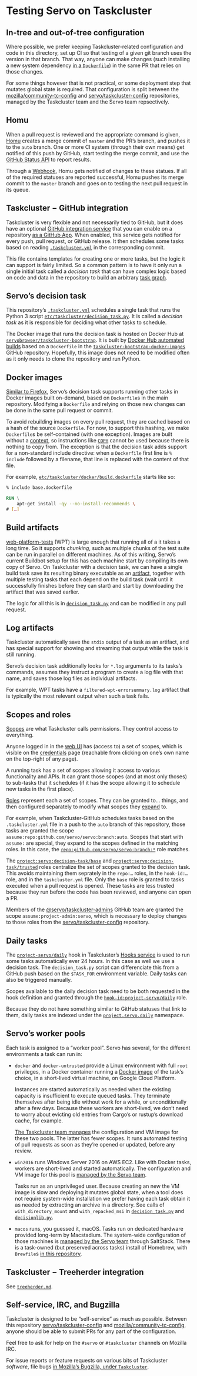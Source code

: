 # Testing Servo on Taskcluster

## In-tree and out-of-tree configuration

Where possible, we prefer keeping Taskcluster-related configuration and code in this directory,
set up CI so that testing of a given git branch uses the version in that branch.
That way, anyone can make changes (such installing a new system dependency
[in a `Dockerfile`](#docker-images)) in the same PR that relies on those changes.

For some things however that is not practical,
or some deployment step that mutates global state is required.
That configuration is split between the [mozilla/community-tc-config] and
[servo/taskcluster-config] repositories,
managed by the Taskcluster team and the Servo team repsectively.

[mozilla/community-tc-config]: https://github.com/mozilla/community-tc-config/blob/master/config/projects.yml
[servo/taskcluster-config]: https://github.com/servo/taskcluster-config/tree/master/config


## Homu

When a pull request is reviewed and the appropriate command is given,
[Homu] creates a merge commit of `master` and the PR’s branch, and pushes it to the `auto` branch.
One or more CI system (through their own means) get notified of this push by GitHub,
start testing the merge commit, and use the [GitHub Status API] to report results.

Through a [Webhook], Homu gets notified of changes to these statues.
If all of the required statuses are reported successful,
Homu pushes its merge commit to the `master` branch
and goes on to testing the next pull request in its queue.

[Homu]: https://github.com/servo/servo/wiki/Homu
[GitHub Status API]: https://developer.github.com/v3/repos/statuses/
[Webhook]: https://developer.github.com/webhooks/


## Taskcluster − GitHub integration

Taskcluster is very flexible and not necessarily tied to GitHub,
but it does have an optional [GitHub integration service] that you can enable
on a repository [as a GitHub App].
When enabled, this service gets notified for every push, pull request, or GitHub release.
It then schedules some tasks based on reading [`.taskcluster.yml`] in the corresponding commit.

This file contains templates for creating one or more tasks,
but the logic it can support is fairly limited.
So a common pattern is to have it only run a single initial task called a *decision task*
that can have complex logic based on code and data in the repository
to build an arbitrary [task graph].

[GitHub integration service]: https://community-tc.services.mozilla.com/docs/manual/using/github
[as a GitHub App]: https://github.com/apps/community-tc-integration/
[`.taskcluster.yml`]: https://community-tc.services.mozilla.com/docs/reference/integrations/taskcluster-github/docs/taskcluster-yml-v1
[task graph]: https://community-tc.services.mozilla.com/docs/manual/using/task-graph


## Servo’s decision task

This repository’s [`.taskcluster.yml`][tc.yml] schedules a single task
that runs the Python 3 script [`etc/taskcluster/decision_task.py`](decision_task.py).
It is called a *decision task* as it is responsible for deciding what other tasks to schedule.

The Docker image that runs the decision task
is hosted on Docker Hub at [`servobrowser/taskcluster-bootstrap`][hub].
It is built by [Docker Hub automated builds] based on a `Dockerfile`
in the [`taskcluster-bootstrap-docker-images`] GitHub repository.
Hopefully, this image does not need to be modified often
as it only needs to clone the repository and run Python.

[tc.yml]: ../../../.taskcluster.yml
[hub]: https://hub.docker.com/r/servobrowser/taskcluster-bootstrap/
[Docker Hub automated builds]: https://docs.docker.com/docker-hub/builds/
[`taskcluster-bootstrap-docker-images`]: https://github.com/servo/taskcluster-bootstrap-docker-images/


## Docker images

[Similar to Firefox][firefox], Servo’s decision task supports running other tasks
in Docker images built on-demand, based on `Dockerfile`s in the main repository.
Modifying a `Dockerfile` and relying on those new changes
can be done in the same pull request or commit.

To avoid rebuilding images on every pull request,
they are cached based on a hash of the source `Dockerfile`.
For now, to support this hashing, we make `Dockerfile`s be self-contained (with one exception).
Images are built without a [context],
so instructions like [`COPY`] cannot be used because there is nothing to copy from.
The exception is that the decision task adds support for a non-standard include directive:
when a `Dockerfile` first line is `% include` followed by a filename,
that line is replaced with the content of that file.

For example,
[`etc/taskcluster/docker/build.dockerfile`](docker/build.dockerfile) starts like so:

```Dockerfile
% include base.dockerfile

RUN \
    apt-get install -qy --no-install-recommends \
# […]
```

[firefox]: https://firefox-source-docs.mozilla.org/taskcluster/taskcluster/docker-images.html
[context]: https://docs.docker.com/engine/reference/commandline/build/#extended-description
[`COPY`]: https://docs.docker.com/engine/reference/builder/#copy


## Build artifacts

[web-platform-tests] (WPT) is large enough that running all of a it takes a long time.
So it supports *chunking*,
such as multiple chunks of the test suite can be run in parallel on different machines.
As of this writing,
Servo’s current Buildbot setup for this has each machine start by compiling its own copy of Servo.
On Taskcluster with a decision task,
we can have a single build task save its resulting binary executable as an [artifact],
together with multiple testing tasks that each depend on the build task
(wait until it successfully finishes before they can start)
and start by downloading the artifact that was saved earlier.

The logic for all this is in [`decision_task.py`](decision_task.py)
and can be modified in any pull request.

[web-platform-tests]: https://github.com/web-platform-tests/wpt
[artifact]: https://community-tc.services.mozilla.com/docs/manual/using/artifacts


## Log artifacts

Taskcluster automatically save the `stdio` output of a task as an artifact,
and has special support for showing and streaming that output while the task is still running.

Servo’s decision task additionally looks for `*.log` arguments to its tasks’s commands,
assumes they instruct a program to create a log file with that name,
and saves those log files as individual artifacts.

For example, WPT tasks have a `filtered-wpt-errorsummary.log` artifact
that is typically the most relevant output when such a task fails.


## Scopes and roles

[Scopes] are what Taskcluster calls permissions.
They control access to everything.

Anyone logged in in the [web UI] has (access to) a set of scopes,
which is visible on the [credentials] page
(reachable from clicking on one’s own name on the top-right of any page).

A running task has a set of scopes allowing it access to various functionality and APIs.
It can grant those scopes (and at most only thoses) to sub-tasks that it schedules
(if it has the scope allowing it to schedule new tasks in the first place).

[Roles] represent each a set of scopes.
They can be granted to… things,
and then configured separately to modify what scopes they [expand] to.

For example, when Taskcluster-GitHub schedules tasks based on the `.taskcluster.yml` file
in a push to the `auto` branch of this repository,
those tasks are granted the scope `assume:repo:github.com/servo/servo:branch:auto`.
Scopes that start with `assume:` are special,
they expand to the scopes defined in the matching roles.
In this case, the [`repo:github.com/servo/servo:branch:*`][branches] role matches.

The [`project:servo:decision-task/base`][base]
and [`project:servo:decision-task/trusted`][trusted] roles
centralize the set of scopes granted to the decision task.
This avoids maintaining them seprately in the `repo:…` roles,
in the `hook-id:…` role,
and in the `taskcluster.yml` file.
Only the `base` role is granted to tasks executed when a pull request is opened.
These tasks are less trusted because they run before the code has been reviewed,
and anyone can open a PR.

Members of the [@servo/taskcluster-admins] GitHub team are granted
the scope `assume:project-admin:servo`, which is necessary to deploy changes
to those roles from the [servo/taskcluster-config] repository.

[Scopes]: https://community-tc.services.mozilla.com/docs/manual/design/apis/hawk/scopes
[web UI]: https://community-tc.services.mozilla.com/
[credentials]: https://community-tc.services.mozilla.com/profile
[Roles]: https://community-tc.services.mozilla.com/docs/manual/design/apis/hawk/roles
[expand]: https://community-tc.services.mozilla.com/docs/reference/platform/taskcluster-auth/docs/roles
[branches]: https://community-tc.services.mozilla.com/auth/roles/repo%3Agithub.com%2Fservo%2Fservo%3Abranch%3A*
[base]: https://community-tc.services.mozilla.com/auth/roles/project%3Aservo%3Adecision-task%2Fbase
[trusted]: https://community-tc.services.mozilla.com/auth/roles/project%3Aservo%3Adecision-task%2Ftrusted
[@servo/taskcluster-admins]: https://github.com/orgs/servo/teams/taskcluster-admins


## Daily tasks

The [`project-servo/daily`] hook in Taskcluster’s [Hooks service]
is used to run some tasks automatically ever 24 hours.
In this case as well we use a decision task.
The `decision_task.py` script can differenciate this from a GitHub push
based on the `$TASK_FOR` environment variable.
Daily tasks can also be triggered manually.

Scopes available to the daily decision task need to be both requested in the hook definition
and granted through the [`hook-id:project-servo/daily`] role.

Because they do not have something similar to GitHub statuses that link to them,
daily tasks are indexed under the [`project.servo.daily`] namespace.

[`project.servo.daily`]: https://tools.taskcluster.net/index/project.servo.daily
[`project-servo/daily`]: https://github.com/servo/taskcluster-config/blob/master/config/hooks.yml
[Hooks service]: https://community-tc.services.mozilla.com/docs/manual/using/scheduled-tasks
[`hook-id:project-servo/daily`]: https://github.com/servo/taskcluster-config/blob/master/config/roles.yml


## Servo’s worker pools

Each task is assigned to a “worker pool”.
Servo has several, for the different environments a task can run in:

* `docker` and `docker-untrusted` provide a Linux environment with full `root` privileges,
  in a Docker container running a [Docker image](#docker-images) of the task’s choice,
  in a short-lived virtual machine,
  on Google Cloud Platform.

  Instances are started automatically as needed
  when the existing capacity is insufficient to execute queued tasks.
  They terminate themselves after being idle without work for a while,
  or unconditionally after a few days.
  Because these workers are short-lived,
  we don’t need to worry about evicting old entries from Cargo’s or rustup’s download cache,
  for example.

  [The Taskcluster team manages][mozilla/community-tc-config]
  the configuration and VM image for these two pools.
  The latter has fewer scopes. It runs automated testing of pull requests
  as soon as they’re opened or updated, before any review.

* `win2016` runs Windows Server 2016 on AWS EC2.
  Like with Docker tasks, workers are short-lived and started automatically.
  The configuration and VM image for this pool
  is [managed by the Servo team][servo/taskcluster-config].

  Tasks run as an unprivileged user.
  Because creating an new the VM image is slow and deploying it mutates global state,
  when a tool does not require system-wide installation
  we prefer having each task obtain it as needed by extracting an archive in a directory.
  See calls of `with_directory_mount` and `with_repacked_msi` in
  [`decision_task.py`](decision_task.py) and [`decisionlib.py`](decisionlib.py).

* `macos` runs, you guessed it, macOS.
  Tasks run on dedicated hardware provided long-term by Macstadium.
  The system-wide configuration of those machines
  is [managed by the Servo team][servo/taskcluster-config] through SaltStack.
  There is a task-owned (but preserved across tasks) install of Homebrew,
  with `Brewfile`s [in this repository](macos/).


## Taskcluster − Treeherder integration

See [`treeherder.md`](treeherder.md).


## Self-service, IRC, and Bugzilla

Taskcluster is designed to be “self-service” as much as possible.
Between this repository [servo/taskcluster-config] and [mozilla/community-tc-config],
anyone should be able to submit PRs for any part of the configuration.

Feel free to ask for help on the `#servo` or `#taskcluster` channels on Mozilla IRC.

For issue reports or feature requests on various bits of Taskcluster *software*,
file bugs [in Mozilla’s Bugzilla, under `Taskcluster`][bug].

[bug]: https://bugzilla.mozilla.org/enter_bug.cgi?product=Taskcluster

